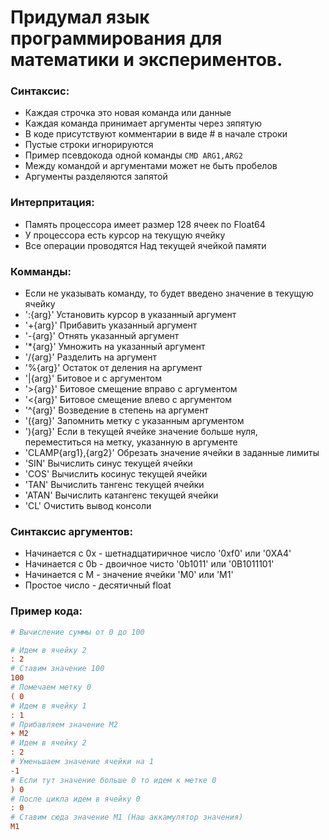 # Придумал язык программирования для математики и экспериментов. 

### Синтаксис:
- Каждая строчка это новая команда или данные
- Каждая команда принимает аргументы через зяпятую
- В коде присутствуют комментарии в виде # в начале строки
- Пустые строки игнорируются
- Пример псевдокода одной команды `CMD ARG1,ARG2`
- Между командой и аргументами может не быть пробелов
- Аргументы разделяются запятой

### Интерпритация:
- Память процессора имеет размер 128 ячеек по Float64
- У процессора есть курсор на текущую ячейку
- Все операции проводятся Над текущей ячейкой памяти

### Комманды:
- Если не указывать команду, то будет введено значение в текущую ячейку
- ':{arg}' Установить курсор в указанный аргумент
- '+{arg}' Прибавить указанный аргумент
- '-{arg}' Отнять указанный аргумент
- '*{arg}' Умножить на указанный аргумент
- '/{arg}' Разделить на аргумент
- '%{arg}' Остаток от деления на аргумент
- '|{arg}' Битовое и с аргументом
- '>{arg}' Битовое смещение вправо с аргументом
- '<{arg}' Битовое смещение влево с аргументом
- '^{arg}' Возведение в степень на аргумент
- '({arg}' Запомнить метку с указанным аргументом
- '){arg}' Если в текущей ячейке значение больше нуля, переместиться на метку, указанную в аргументе
- 'CLAMP{arg1},{arg2}' Обрезать значение ячейки в заданные лимиты
- 'SIN' Вычислить синус текущей ячейки
- 'COS' Вычислить косинус текущей ячейки
- 'TAN' Вычислить тангенс текущей ячейки
- 'ATAN' Вычислить катангенс текущей ячейки
- 'CL' Очистить вывод консоли

### Синтаксис аргументов:
- Начинается с 0x - шетнадцатиричное число '0xf0' или '0XA4'
- Начинается с 0b - двоичное чисто '0b1011' или '0B1011101'
- Начинается с M - значение ячейки 'M0' или 'M1' 
- Простое число - десятичный float

### Пример кода:
```ini
# Вычисление суммы от 0 до 100

# Идем в ячейку 2
: 2
# Ставим значение 100
100
# Помечаем метку 0
( 0
# Идем в ячейку 1
: 1
# Прибавляем значение M2
+ M2
# Идем в ячейку 2
: 2
# Уменьшаем значение ячейки на 1
-1
# Если тут значение больше 0 то идем к метке 0
) 0
# После цикла идем в ячейку 0
: 0
# Ставим сюда значение M1 (Наш аккамулятор значения)
M1
```